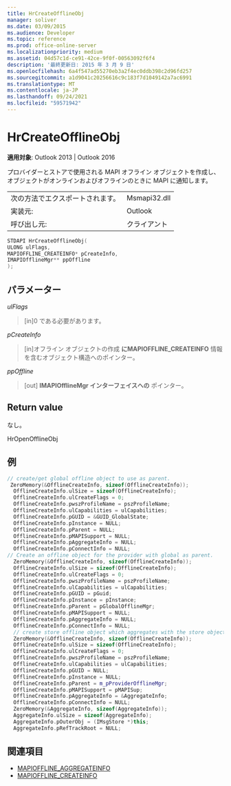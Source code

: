 ```yaml
---
title: HrCreateOfflineObj
manager: soliver
ms.date: 03/09/2015
ms.audience: Developer
ms.topic: reference
ms.prod: office-online-server
ms.localizationpriority: medium
ms.assetid: 04d57c1d-ce91-42ce-9f0f-00563092f6f4
description: '最終更新日: 2015 年 3 月 9 日'
ms.openlocfilehash: 6a4f547ad55270eb3a2f4ec0ddb398c2d96fd257
ms.sourcegitcommit: a1d9041c20256616c9c183f7d1049142a7ac6991
ms.translationtype: MT
ms.contentlocale: ja-JP
ms.lasthandoff: 09/24/2021
ms.locfileid: "59571942"
---
```

# <a name="hrcreateofflineobj"></a>HrCreateOfflineObj

**適用対象**: Outlook 2013 | Outlook 2016 
  
 プロバイダーとストアで使用される MAPI オフライン オブジェクトを作成し、オブジェクトがオンラインおよびオフラインのときに MAPI に通知します。 
  
|||
|:-----|:-----|
|次の方法でエクスポートされます。  <br/> |Msmapi32.dll  <br/> |
|実装元:  <br/> |Outlook  <br/> |
|呼び出し元:  <br/> |クライアント  <br/> |
   
```cpp
STDAPI HrCreateOfflineObj(
ULONG ulFlags,
MAPIOFFLINE_CREATEINFO* pCreateInfo,
IMAPIOfflineMgr** ppOffline
);
```

## <a name="parameters"></a>パラメーター

_ulFlags_
  
> [in]0 である必要があります。
    
_pCreateInfo_
  
> [in]オフライン オブジェクトの作成 **にMAPIOFFLINE_CREATEINFO** 情報を含むオブジェクト構造へのポインター。 
    
_ppOffline_
  
> [out] **IMAPIOfflineMgr インターフェイスへの** ポインター。 
    
## <a name="return-value"></a>Return value

なし。
  
HrOpenOfflineObj
  
## <a name="example"></a>例

```cpp
// create/get global offline object to use as parent.
 ZeroMemory(&OfflineCreateInfo, sizeof(OfflineCreateInfo));
  OfflineCreateInfo.ulSize = sizeof(OfflineCreateInfo);
  OfflineCreateInfo.ulCreateFlags = 0;
  OfflineCreateInfo.pwszProfileName = pszProfileName;
  OfflineCreateInfo.ulCapabilities = ulCapabilities;
  OfflineCreateInfo.pGUID = &GUID_GlobalState;
  OfflineCreateInfo.pInstance = NULL;
  OfflineCreateInfo.pParent = NULL;
  OfflineCreateInfo.pMAPISupport = NULL;
  OfflineCreateInfo.pAggregateInfo = NULL;
  OfflineCreateInfo.pConnectInfo = NULL;
// Create an offline object for the provider with global as parent.
  ZeroMemory(&OfflineCreateInfo, sizeof(OfflineCreateInfo));
  OfflineCreateInfo.ulSize = sizeof(OfflineCreateInfo);
  OfflineCreateInfo.ulCreateFlags = 0;
  OfflineCreateInfo.pwszProfileName = pszProfileName;
  OfflineCreateInfo.ulCapabilities = ulCapabilities;
  OfflineCreateInfo.pGUID = pGuid;
  OfflineCreateInfo.pInstance = pInstance;
  OfflineCreateInfo.pParent = pGlobalOfflineMgr;
  OfflineCreateInfo.pMAPISupport = NULL;
  OfflineCreateInfo.pAggregateInfo = NULL;
  OfflineCreateInfo.pConnectInfo = NULL;
  // create store offline object which aggregates with the store object and has provider offline object as parent.
  ZeroMemory(&OfflineCreateInfo, sizeof(OfflineCreateInfo));
  OfflineCreateInfo.ulSize = sizeof(OfflineCreateInfo);
  OfflineCreateInfo.ulCreateFlags = 0;
  OfflineCreateInfo.pwszProfileName = pszProfileName;
  OfflineCreateInfo.ulCapabilities = ulCapabilities;
  OfflineCreateInfo.pGUID = NULL;
  OfflineCreateInfo.pInstance = NULL;
  OfflineCreateInfo.pParent = m_pProviderOfflineMgr;
  OfflineCreateInfo.pMAPISupport = pMAPISup;
  OfflineCreateInfo.pAggregateInfo = &AggregateInfo;
  OfflineCreateInfo.pConnectInfo = NULL;
  ZeroMemory(&AggregateInfo, sizeof(AggregateInfo));
  AggregateInfo.ulSize = sizeof(AggregateInfo);
  AggregateInfo.pOuterObj = (IMsgStore *)this;
  AggregateInfo.pRefTrackRoot = NULL;

```

## <a name="see-also"></a>関連項目

- [MAPIOFFLINE_AGGREGATEINFO](mapioffline_aggregateinfo.md)
- [MAPIOFFLINE_CREATEINFO](mapioffline_createinfo.md)

